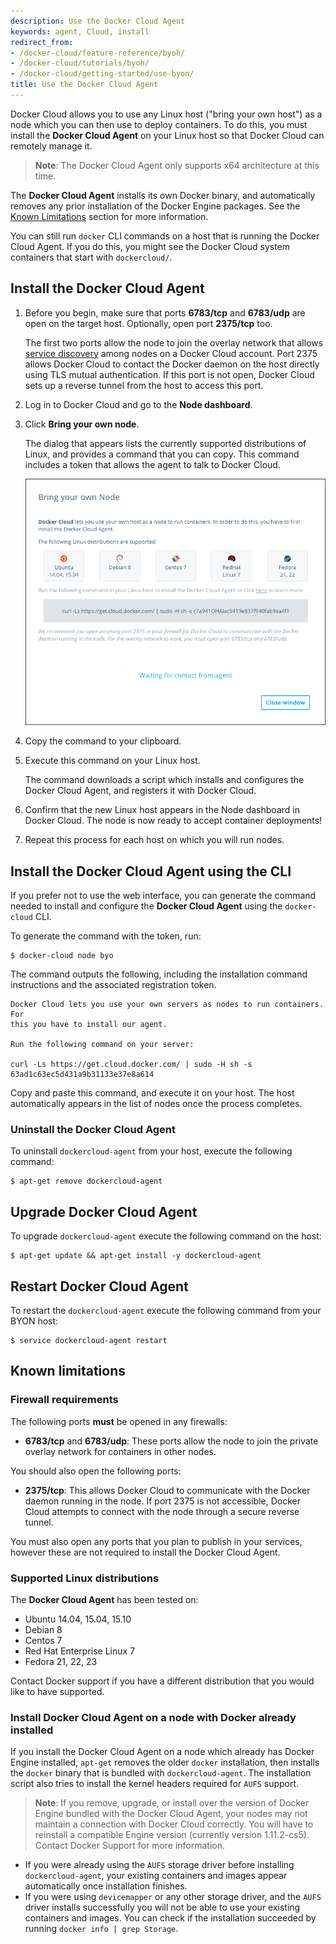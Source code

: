 ```yaml
---
description: Use the Docker Cloud Agent
keywords: agent, Cloud, install
redirect_from:
- /docker-cloud/feature-reference/byoh/
- /docker-cloud/tutorials/byoh/
- /docker-cloud/getting-started/use-byon/
title: Use the Docker Cloud Agent
---
```


Docker Cloud allows you to use any Linux host ("bring your own host") as a node which you can then use to deploy containers. To do this, you must install the **Docker Cloud Agent** on your Linux host so that Docker Cloud can remotely manage it.

> **Note**: The Docker Cloud Agent only supports x64 architecture at this time. 

The **Docker Cloud Agent** installs its own Docker binary, and automatically removes any prior installation of the Docker Engine packages. See the [Known Limitations](byoh.md#known-limitations) section for more information.

You can still run `docker` CLI commands on a host that is running the Docker Cloud Agent. If you do this, you might see the Docker Cloud system containers that start with `dockercloud/`.


## Install the Docker Cloud Agent

1. Before you begin, make sure that ports **6783/tcp** and **6783/udp** are open on the target host. Optionally, open port **2375/tcp** too.

    The first two ports allow the node to join the overlay network that allows [service discovery](../apps/service-links.md) among nodes on a Docker Cloud account. Port 2375 allows Docker Cloud to contact the Docker daemon on the host directly using TLS mutual authentication. If this port is not open, Docker Cloud sets up a reverse tunnel from the host to access this port.

2. Log in to Docker Cloud and go to the **Node dashboard**.

3. Click **Bring your own node**.

    The dialog that appears lists the currently supported distributions of Linux, and provides a command that you can copy.
    This command includes a token that allows the agent to talk to Docker Cloud.

    ![](images/node-byoh-wizard-v2.png)

4. Copy the command to your clipboard.

5. Execute this command on your Linux host.

    The command downloads a script which installs and configures the Docker Cloud Agent, and registers it with Docker Cloud.

6. Confirm that the new Linux host appears in the Node dashboard in Docker Cloud. The node is now ready to accept container deployments!

7. Repeat this process for each host on which you will run nodes.

## Install the Docker Cloud Agent using the CLI

If you prefer not to use the web interface, you can generate the command needed
to install and configure the **Docker Cloud Agent** using the `docker-cloud`
CLI.

To generate the command with the token, run:

```
$ docker-cloud node byo
```

The command outputs the following, including the installation command instructions and the associated registration token.

```
Docker Cloud lets you use your own servers as nodes to run containers. For
this you have to install our agent.

Run the following command on your server:

curl -Ls https://get.cloud.docker.com/ | sudo -H sh -s 63ad1c63ec5d431a9b31133e37e8a614
```

Copy and paste this command, and execute it on your host. The host automatically
appears in the list of nodes once the process completes.

### Uninstall the Docker Cloud Agent

To uninstall `dockercloud-agent` from your host, execute the following command:

```
$ apt-get remove dockercloud-agent
```

## Upgrade Docker Cloud Agent

To upgrade `dockercloud-agent` execute the following command on the host:

```
$ apt-get update && apt-get install -y dockercloud-agent
```

## Restart Docker Cloud Agent

To restart the `dockercloud-agent` execute the following command from your BYON host:

```
$ service dockercloud-agent restart
```

## Known limitations

### Firewall requirements

The following ports **must** be opened in any firewalls:

* **6783/tcp** and **6783/udp**: These ports allow the node to join the private overlay network for containers in other nodes.

You should also open the following ports:

* **2375/tcp**: This allows Docker Cloud to communicate with the Docker daemon running in the node. If port 2375 is not accessible, Docker Cloud attempts to connect with the node through a secure reverse tunnel.

You must also open any ports that you plan to publish in your services, however these are not required to install the Docker Cloud Agent.

### Supported Linux distributions

The **Docker Cloud Agent** has been tested on:

- Ubuntu 14.04, 15.04, 15.10
- Debian 8
- Centos 7
- Red Hat Enterprise Linux 7
- Fedora 21, 22, 23

Contact Docker support if you have a different distribution that you would like
to have supported.

### Install Docker Cloud Agent on a node with Docker already installed

If you install the Docker Cloud Agent on a node which already has Docker Engine
installed, `apt-get` removes the older `docker` installation, then installs the
`docker` binary that is bundled with `dockercloud-agent`. The installation
script also tries to install the kernel headers required for `AUFS` support.

> **Note**: If you remove, upgrade, or install over the version of Docker Engine bundled with the Docker Cloud Agent, your nodes may not maintain a connection with Docker Cloud correctly. You will have to reinstall a compatible Engine version (currently version 1.11.2-cs5). Contact Docker Support for more information.

* If you were already using the `AUFS` storage driver before installing `dockercloud-agent`, your existing containers and images appear automatically once installation finishes.
* If you were using `devicemapper` or any other storage driver, and the `AUFS` driver installs successfully you will not be able to use your existing containers and images. You can check if the installation succeeded by running `docker info | grep Storage`.
